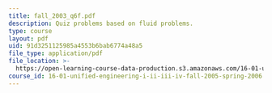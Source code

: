 ```yaml
---
title: fall_2003_q6f.pdf
description: Quiz problems based on fluid problems.
type: course
layout: pdf
uid: 91d3251125985a4553b6bab6774a48a5
file_type: application/pdf
file_location: >-
  https://open-learning-course-data-production.s3.amazonaws.com/16-01-unified-engineering-i-ii-iii-iv-fall-2005-spring-2006/91d3251125985a4553b6bab6774a48a5_fall_2003_q6f.pdf
course_id: 16-01-unified-engineering-i-ii-iii-iv-fall-2005-spring-2006
---
```

